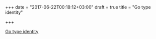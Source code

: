 +++
date = "2017-06-22T00:18:12+03:00"
draft = true
title = "Go type identity"

+++

<p><a href="https://dominik.honnef.co/posts/2012/12/go-type-identity">Go type identity</a></p>
